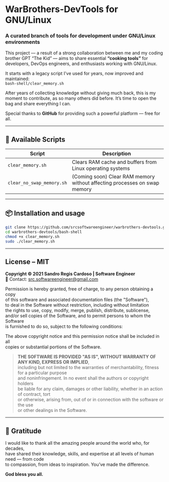 # WarBrothers-DevTools for GNU/Linux

### A curated branch of tools for development under GNU/Linux environments

This project — a result of a strong collaboration between me and my coding brother GPT “The Kid” — aims to share essential **“cooking tools”** for developers, DevOps engineers, and enthusiasts working with GNU/Linux.

It starts with a legacy script I've used for years, now improved and maintained:  
`bash-shell/clear_memory.sh`

After years of collecting knowledge without giving much back, this is my moment to contribute, as so many others did before. It’s time to open the bag and share everything I can.

Special thanks to **GitHub** for providing such a powerful platform — free for all.

---

## 📂 Available Scripts

| Script                 | Description                                                   |
|------------------------|---------------------------------------------------------------|
| `clear_memory.sh`      | Clears RAM cache and buffers from Linux operating systems |
| `clear_no_swap_memory.sh` | (Coming soon) Clear RAM memory without affecting processes on swap memory |

---

## 📦 Installation and usage

```bash
git clone https://github.com/srcsoftwareengineer/warbrothers-devtools.git
cd warbrothers-devtools/bash-shell
chmod +x clear_memory.sh
sudo ./clear_memory.sh
```

---

## License – MIT

**Copyright © 2021 Sandro Regis Cardoso | Software Engineer**  
📧 Contact: [src.softwareengineer@gmail.com](mailto:src.softwareengineer@gmail.com)

Permission is hereby granted, free of charge, to any person obtaining a copy  
of this software and associated documentation files (the "Software"),  
to deal in the Software without restriction, including without limitation  
the rights to use, copy, modify, merge, publish, distribute, sublicense,  
and/or sell copies of the Software, and to permit persons to whom the Software  
is furnished to do so, subject to the following conditions:

The above copyright notice and this permission notice shall be included in all  
copies or substantial portions of the Software.

> **THE SOFTWARE IS PROVIDED "AS IS", WITHOUT WARRANTY OF ANY KIND, EXPRESS OR IMPLIED**,  
> including but not limited to the warranties of merchantability, fitness for a particular purpose  
> and noninfringement. In no event shall the authors or copyright holders  
> be liable for any claim, damages or other liability, whether in an action of contract, tort  
> or otherwise, arising from, out of or in connection with the software or the use  
> or other dealings in the Software.

---

## 🙏 Gratitude

I would like to thank all the amazing people around the world who, for decades,  
have shared their knowledge, skills, and expertise at all levels of human need — from code  
to compassion, from ideas to inspiration. You’ve made the difference.

**God bless you all.**

